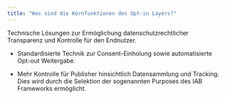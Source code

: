 ```yaml
---
title: "Was sind die Kernfunktionen des Opt-in Layers?"
---
```

Technische Lösungen zur Ermöglichung datenschutzrechtlicher Transparenz und Kontrolle für den Endnutzer.

* Standardisierte Technik zur Consent-Einholung sowie automatisierte Opt-out Weitergabe.

* Mehr Kontrolle für Publisher hinsichtlich Datensammlung und Tracking. Dies wird durch die Selektion der sogenannten Purposes des IAB Frameworks ermöglicht.
